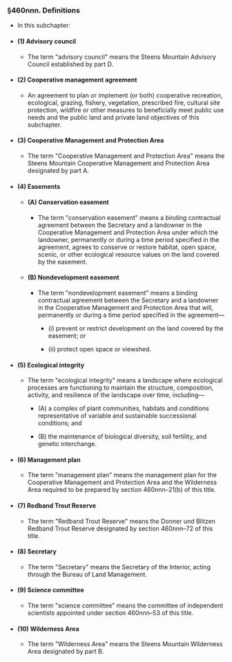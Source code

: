 ### §460nnn. Definitions
* In this subchapter:

* #### (1) Advisory council
  * The term "advisory council" means the Steens Mountain Advisory Council established by part D.

* #### (2) Cooperative management agreement
  * An agreement to plan or implement (or both) cooperative recreation, ecological, grazing, fishery, vegetation, prescribed fire, cultural site protection, wildfire or other measures to beneficially meet public use needs and the public land and private land objectives of this subchapter.

* #### (3) Cooperative Management and Protection Area
  * The term "Cooperative Management and Protection Area" means the Steens Mountain Cooperative Management and Protection Area designated by part A.

* #### (4) Easements
  * #### (A) Conservation easement
    * The term "conservation easement" means a binding contractual agreement between the Secretary and a landowner in the Cooperative Management and Protection Area under which the landowner, permanently or during a time period specified in the agreement, agrees to conserve or restore habitat, open space, scenic, or other ecological resource values on the land covered by the easement.

  * #### (B) Nondevelopment easement
    * The term "nondevelopment easement" means a binding contractual agreement between the Secretary and a landowner in the Cooperative Management and Protection Area that will, permanently or during a time period specified in the agreement—

      * (i) prevent or restrict development on the land covered by the easement; or

      * (ii) protect open space or viewshed.

* #### (5) Ecological integrity
  * The term "ecological integrity" means a landscape where ecological processes are functioning to maintain the structure, composition, activity, and resilience of the landscape over time, including—

    * (A) a complex of plant communities, habitats and conditions representative of variable and sustainable successional conditions; and

    * (B) the maintenance of biological diversity, soil fertility, and genetic interchange.

* #### (6) Management plan
  * The term "management plan" means the management plan for the Cooperative Management and Protection Area and the Wilderness Area required to be prepared by section 460nnn–21(b) of this title.

* #### (7) Redband Trout Reserve
  * The term "Redband Trout Reserve" means the Donner und Blitzen Redband Trout Reserve designated by section 460nnn–72 of this title.

* #### (8) Secretary
  * The term "Secretary" means the Secretary of the Interior, acting through the Bureau of Land Management.

* #### (9) Science committee
  * The term "science committee" means the committee of independent scientists appointed under section 460nnn–53 of this title.

* #### (10) Wilderness Area
  * The term "Wilderness Area" means the Steens Mountain Wilderness Area designated by part B.